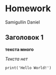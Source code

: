 # Homework
Samigullin Daniel

## Заголовок 1

**текста много**

_Текста нет_

``
print('Hello World!')
``
